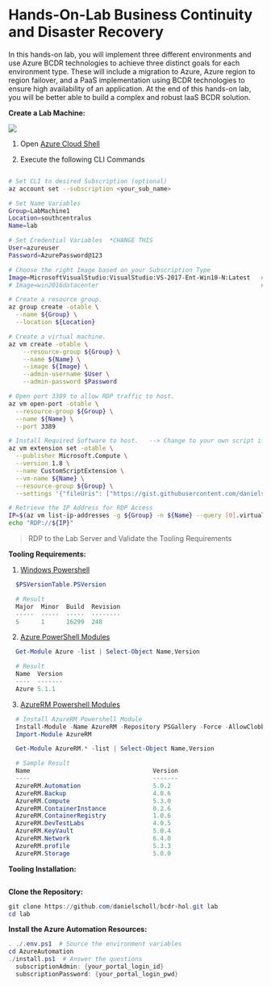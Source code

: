 # Hands-On-Lab Business Continuity and Disaster Recovery

In this hands-on lab, you will implement three different environments and use Azure BCDR technologies to achieve three distinct goals for each environment type. These will include a migration to Azure, Azure region to region failover, and a PaaS implementation using BCDR technologies to ensure high availability of an application.
At the end of this hands-on lab, you will be better able to build a complex and robust IaaS BCDR solution.

__Create a Lab Machine:__

<a href="https://portal.azure.com/#create/Microsoft.Template/uri/https%3A%2F%2Fraw.githubusercontent.com%2Fdanielscholl%2Fbcdr-hol%2Fmaster%2Ftemplates%2Fazuredeploy.json" target="_blank">
    <img src="http://azuredeploy.net/deploybutton.png"/>
</a>


1. Open [Azure Cloud Shell](https://shell.azure.com)

1. Execute the following CLI Commands

```bash

# Set CLI to desired Subscription (optional)
az account set --subscription <your_sub_name>

# Set Name Variables
Group=LabMachine1
Location=southcentralus
Name=lab

# Set Credential Variables  *CHANGE THIS
User=azureuser              
Password=AzurePassword@123  

# Choose the right Image based on your Subscription Type
Image=MicrosoftVisualStudio:VisualStudio:VS-2017-Ent-Win10-N:Latest   # MSDN Subscription
# Image=win2016datacenter                                             # Pay-As-You-Go Subscription

# Create a resource group.
az group create -otable \
  --name ${Group} \
  --location ${Location}

# Create a virtual machine. 
az vm create -otable \
    --resource-group ${Group} \
    --name ${Name} \
    --image ${Image} \
    --admin-username $User \
    --admin-password $Password

# Open port 3389 to allow RDP traffic to host.
az vm open-port -otable \
  --resource-group ${Group} \
  --name ${Name} \
  --port 3389 

# Install Required Software to host.   --> Change to your own script if desired.
az vm extension set -otable \
  --publisher Microsoft.Compute \
  --version 1.8 \
  --name CustomScriptExtension \
  --vm-name ${Name} \
  --resource-group ${Group} \
  --settings '{"fileUris": ["https://gist.githubusercontent.com/danielscholl/fafc0ace48068d54d4c4598d37615eb4/raw/14b9a111fda0138d31078ca5c569ec460e3ccfd7/lab.ps1"], "commandToExecute":"./lab.ps1"}' 

# Retrieve the IP Address for RDP Access
IP=$(az vm list-ip-addresses -g ${Group} -n ${Name} --query [0].virtualMachine.network.publicIpAddresses[0].ipAddress -o tsv)
echo "RDP://${IP}"
```

> RDP to the Lab Server and Validate the Tooling Requirements

__Tooling Requirements:__

1. [Windows Powershell](https://docs.microsoft.com/en-us/powershell/scripting/setup/installing-windows-powershell?view=powershell-5.1)

```powershell
  $PSVersionTable.PSVersion

  # Result
  Major  Minor  Build  Revision
  -----  -----  -----  --------
  5      1      16299  248
```

2. [Azure PowerShell Modules](https://www.powershellgallery.com/packages/Azure/5.1.1)

```powershell
  Get-Module Azure -list | Select-Object Name,Version

  # Result
  Name  Version
  ----  -------
  Azure 5.1.1
```

3. [AzureRM Powershell Modules](https://www.powershellgallery.com/packages/AzureRM/5.1.1)

```powershell
  # Install AzureRM Powershell Module
  Install-Module -Name AzureRM -Repository PSGallery -Force -AllowClobber
  Import-Module AzureRM

  Get-Module AzureRM.* -list | Select-Object Name,Version

  # Sample Result
  Name                                  Version
  ----                                  -------
  AzureRM.Automation                    5.0.2  
  AzureRM.Backup                        4.0.6  
  AzureRM.Compute                       5.3.0   
  AzureRM.ContainerInstance             0.2.6  
  AzureRM.ContainerRegistry             1.0.6  
  AzureRM.DevTestLabs                   4.0.5  
  AzureRM.KeyVault                      5.0.4  
  AzureRM.Network                       6.4.0  
  AzureRM.profile                       5.3.3  
  AzureRM.Storage                       5.0.0

```

__Tooling Installation:__


```powershell

```

__Clone the Repository:__

```powershell
git clone https://github.com/danielscholl/bcdr-hol.git lab
cd lab
```

__Install the Azure Automation Resources:__

```powershell
. ./.env.ps1  # Source the environment variables
cd AzureAutomation
./install.ps1  # Answer the questions
  subscriptionAdmin: {your_portal_login_id}
  subscriptionPassword: {your_portal_login_pwd}

```
